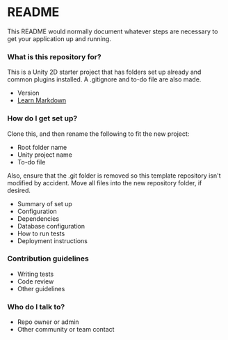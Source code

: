 # README #

This README would normally document whatever steps are necessary to get your application up and running.

### What is this repository for? ###

This is a Unity 2D starter project that has folders set up already and common plugins installed. A .gitignore and to-do file are also made.
* Version
* [Learn Markdown](https://bitbucket.org/tutorials/markdowndemo)

### How do I get set up? ###

Clone this, and then rename the following to fit the new  project:
* Root folder name
* Unity project name
* To-do file

Also, ensure that the .git folder is removed so this template repository isn't modified by accident. Move all files into the new repository folder, if desired.

* Summary of set up
* Configuration
* Dependencies
* Database configuration
* How to run tests
* Deployment instructions

### Contribution guidelines ###

* Writing tests
* Code review
* Other guidelines

### Who do I talk to? ###

* Repo owner or admin
* Other community or team contact